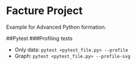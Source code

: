 # Facture Project
Example for Advanced Python formation. 

##Pytest
###Profiling tests
- Only data: `pytest <pytest_file.py> --profile`
- Graph: `pytest <pytest_file.py> --profile-svg`